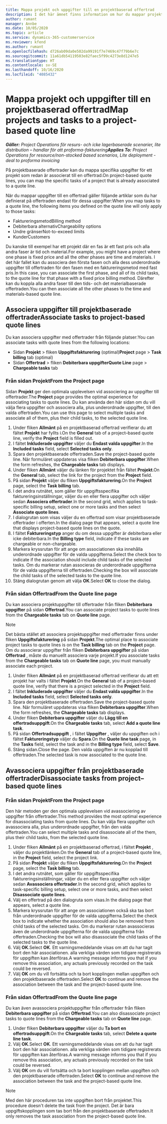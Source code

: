 ```yaml
---
title: Mappa projekt och uppgifter till en projektbaserad offertrad
description: I det här ämnet finns information om hur du mappar projekt och uppgifter till en projektbaserad uppgiftsrad.
author: rumant
manager: Annbe
ms.date: 10/05/2020
ms.topic: article
ms.service: dynamics-365-customerservice
ms.reviewer: kfend
ms.author: rumant
ms.openlocfilehash: d726ab09da0e502da99191f7e7469c47f79b6e7c
ms.sourcegitcommit: 11a61db54119503e82faec5f99c4273e8d1247e5
ms.translationtype: HT
ms.contentlocale: sv-SE
ms.lasthandoff: 10/16/2020
ms.locfileid: "4085432"
---
```

# <a name="map-projects-and-tasks-to-a-project-based-quote-line"></a><span data-ttu-id="42d6d-103">Mappa projekt och uppgifter till en projektbaserad offertrad</span><span class="sxs-lookup"><span data-stu-id="42d6d-103">Map projects and tasks to a project-based quote line</span></span>

<span data-ttu-id="42d6d-104">_**Gäller:** Project Operations för resurs- och icke lagerbaserade scenarier, lite distribution – handlar för att proforma-fakturering_</span><span class="sxs-lookup"><span data-stu-id="42d6d-104">_**Applies To:** Project Operations for resource/non-stocked based scenarios, Lite deployment - deal to proforma invoicing_</span></span>

<span data-ttu-id="42d6d-105">På projektbaserade offertrader kan du mappa specifika uppgifter för ett projekt som redan är associerat till en offertrad.</span><span class="sxs-lookup"><span data-stu-id="42d6d-105">On project-based quote lines, you can map the specific tasks of a project that is already associated to a quote line.</span></span>

<span data-ttu-id="42d6d-106">När du mappar uppgifter till en offertrad gäller följande artiklar som du har definierat på offertraden endast för dessa uppgifter:</span><span class="sxs-lookup"><span data-stu-id="42d6d-106">When you map tasks to a quote line, the following items you defined on the quote line will only apply to those tasks:</span></span>

- <span data-ttu-id="42d6d-107">Faktureringsmetod</span><span class="sxs-lookup"><span data-stu-id="42d6d-107">Billing method</span></span>
- <span data-ttu-id="42d6d-108">Debiterbara alternativ</span><span class="sxs-lookup"><span data-stu-id="42d6d-108">Chargeability options</span></span>
- <span data-ttu-id="42d6d-109">Undre gränser</span><span class="sxs-lookup"><span data-stu-id="42d6d-109">Not-to-exceed limits</span></span>
- <span data-ttu-id="42d6d-110">Kunder</span><span class="sxs-lookup"><span data-stu-id="42d6d-110">Customers</span></span>

<span data-ttu-id="42d6d-111">Du kanske till exempel har ett projekt där en fas är ett fast pris och alla andra faser är tid och material.</span><span class="sxs-lookup"><span data-stu-id="42d6d-111">For example, you might have a project where one phase is fixed price and all the other phases are time and materials.</span></span> <span data-ttu-id="42d6d-112">I det här fallet kan du associera den första fasen och alla dess underordnade uppgifter till offertraden för den fasen med en faktureringsmetod med fast pris.</span><span class="sxs-lookup"><span data-stu-id="42d6d-112">In this case, you can associate the first phase, and all of its child tasks, to the quote line for that phase with a fixed price billing method.</span></span> <span data-ttu-id="42d6d-113">Därefter kan du koppla alla andra faser till den tids- och det materialbaserade offertraden.</span><span class="sxs-lookup"><span data-stu-id="42d6d-113">You can then associate all the other phases to the time and materials-based quote line.</span></span>

## <a name="associate-tasks-to-project-based-quote-lines"></a><span data-ttu-id="42d6d-114">Associera uppgifter till projektbaserade offertrader</span><span class="sxs-lookup"><span data-stu-id="42d6d-114">Associate tasks to project-based quote lines</span></span>

<span data-ttu-id="42d6d-115">Du kan associera uppgifter med offertrader från följande platser:</span><span class="sxs-lookup"><span data-stu-id="42d6d-115">You can associate tasks with quote lines from the following locations:</span></span>

- <span data-ttu-id="42d6d-116">Sidan **Projekt** > fliken **Uppgiftsfakturering** (optimal)</span><span class="sxs-lookup"><span data-stu-id="42d6d-116">**Project** page > **Task billing** tab (optimal)</span></span>
- <span data-ttu-id="42d6d-117">Sidan **Offertrad** > fliken **Debiterbara uppgifter**</span><span class="sxs-lookup"><span data-stu-id="42d6d-117">**Quote Line** page > **Chargeable tasks** tab</span></span> 

### <a name="from-the-project-page"></a><span data-ttu-id="42d6d-118">Från sidan Projekt</span><span class="sxs-lookup"><span data-stu-id="42d6d-118">From the Project page</span></span>

<span data-ttu-id="42d6d-119">Sidan **Projekt** ger den optimala upplevelsen vid associering av uppgifter till offertrader.</span><span class="sxs-lookup"><span data-stu-id="42d6d-119">The **Project** page provides the optimal experience for associating tasks to quote lines.</span></span> <span data-ttu-id="42d6d-120">Du kan använda den här sidan om du vill välja flera uppgifter och associera alla, plus underordnade uppgifter, till den valda offertraden.</span><span class="sxs-lookup"><span data-stu-id="42d6d-120">You can use this page to select multiple tasks and associate all of them, plus their child tasks, to the selected quote line.</span></span>

1. <span data-ttu-id="42d6d-121">Under fliken **Allmänt** på en projektbaserad offertrad verifierar du att fältet **Projekt** har fyllts i.</span><span class="sxs-lookup"><span data-stu-id="42d6d-121">On the **General** tab of a project–based quote line, verify the **Project** field is filled out.</span></span>
2. <span data-ttu-id="42d6d-122">I fältet **Inkluderade uppgifter** väljer du **Endast valda uppgifter**.</span><span class="sxs-lookup"><span data-stu-id="42d6d-122">In the **Included tasks** field, select **Selected tasks only**.</span></span>
3. <span data-ttu-id="42d6d-123">Spara den projektbaserade offertraden.</span><span class="sxs-lookup"><span data-stu-id="42d6d-123">Save the project-based quote line.</span></span> <span data-ttu-id="42d6d-124">När formuläret uppdateras visa fliken **Debiterbara uppgifter**.</span><span class="sxs-lookup"><span data-stu-id="42d6d-124">When the form refreshes, the **Chargeable tasks** tab displays.</span></span>
4. <span data-ttu-id="42d6d-125">Under fliken **Allmänt** väljer du länken för projektet från fältet **Projekt**.</span><span class="sxs-lookup"><span data-stu-id="42d6d-125">On the **General** tab, select the link for the project from the **Project** field.</span></span>
5. <span data-ttu-id="42d6d-126">På sidan **Projekt** väljer du fliken **Uppgiftsfakturering**.</span><span class="sxs-lookup"><span data-stu-id="42d6d-126">On the **Project** page, select the **Task billing** tab.</span></span>
6. <span data-ttu-id="42d6d-127">I det andra rutnätet, som gäller för uppgiftsspecifika faktureringsinställningar, väljer du en eller flera uppgifter och väljer sedan **Associera offertrader**.</span><span class="sxs-lookup"><span data-stu-id="42d6d-127">In the second grid, which applies to task-specific billing setup, select one or more tasks and then select **Associate quote lines**.</span></span>
7. <span data-ttu-id="42d6d-128">I dialogrutan som visas väljer du en offertrad som visar projektbaserade offertrader i offerten.</span><span class="sxs-lookup"><span data-stu-id="42d6d-128">In the dialog page that appears, select a quote line that displays project-based quote lines on the quote.</span></span>
8. <span data-ttu-id="42d6d-129">I fältet **Faktureringstyp** anger du om dessa uppgifter är debiterbara eller icke debiterbara.</span><span class="sxs-lookup"><span data-stu-id="42d6d-129">In the **Billing type** field, indicate if these tasks are chargeable or non-chargeable.</span></span>
9. <span data-ttu-id="42d6d-130">Markera kryssrutan för att ange om associationen ska innehålla underordnade uppgifter för de valda uppgifterna.</span><span class="sxs-lookup"><span data-stu-id="42d6d-130">Select the check box to indicate if the association should include child tasks of the selected tasks.</span></span> <span data-ttu-id="42d6d-131">Om du markerar rutan associeras de underordnade uppgifterna för de valda uppgifterna till offertraden.</span><span class="sxs-lookup"><span data-stu-id="42d6d-131">Checking the box will associate the child tasks of the selected tasks to the quote line.</span></span>
10. <span data-ttu-id="42d6d-132">Stäng dialogrutan genom att välja **OK**.</span><span class="sxs-lookup"><span data-stu-id="42d6d-132">Select **OK** to close the dialog.</span></span>

### <a name="from-the-quote-line-page"></a><span data-ttu-id="42d6d-133">Från sidan Offertrad</span><span class="sxs-lookup"><span data-stu-id="42d6d-133">From the Quote line page</span></span>

<span data-ttu-id="42d6d-134">Du kan associera projektuppgifter till offertrader från fliken **Debiterbara uppgifter** på sidan **Offertrad**.</span><span class="sxs-lookup"><span data-stu-id="42d6d-134">You can associate project tasks to quote lines from the **Chargeable tasks** tab on **Quote line** page.</span></span>

>[!NOTE]
><span data-ttu-id="42d6d-135">Det bästa stället att associera projektuppgifter med offertrader finns under fliken **Uppgiftsfakturering** på sidan **Projekt**.</span><span class="sxs-lookup"><span data-stu-id="42d6d-135">The optimal place to associate project tasks to quote lines is on the **Task billing** tab on the **Project** page.</span></span> <span data-ttu-id="42d6d-136">Om du associerar uppgifter från fliken **Debiterbara uppgifter** på sidan **Offertrad** , måste du manuellt associera varje projekt.</span><span class="sxs-lookup"><span data-stu-id="42d6d-136">If you associate tasks from the **Chargeable tasks** tab on **Quote line** page, you must manually associate each project.</span></span>

1. <span data-ttu-id="42d6d-137">Under fliken **Allmänt** på en projektbaserad offertrad verifierar du att ett projekt har valts i fältet **Projekt**.</span><span class="sxs-lookup"><span data-stu-id="42d6d-137">On the **General** tab of a project–based quote line, verify that there is a project selected in the **Project** field.</span></span>
2. <span data-ttu-id="42d6d-138">I fältet **Inkluderade uppgifter** väljer du **Endast valda uppgifter**.</span><span class="sxs-lookup"><span data-stu-id="42d6d-138">In the **Included tasks** field, select **Selected tasks only**.</span></span>
3. <span data-ttu-id="42d6d-139">Spara den projektbaserade offertraden.</span><span class="sxs-lookup"><span data-stu-id="42d6d-139">Save the project-based quote line.</span></span> <span data-ttu-id="42d6d-140">När formuläret uppdateras visa fliken **Debiterbara uppgifter**.</span><span class="sxs-lookup"><span data-stu-id="42d6d-140">When the form refreshes, the **Chargeable tasks** tab displays.</span></span>
4. <span data-ttu-id="42d6d-141">Under fliken **Debiterbara uppgifter** väljer du **Lägg till en offertradsuppgift**.</span><span class="sxs-lookup"><span data-stu-id="42d6d-141">On the **Chargeable tasks** tab, select **Add a quote line task**.</span></span>
5. <span data-ttu-id="42d6d-142">På sidan **Offertradsuppgift** , i fältet **Uppgifter** , väljer du uppgiften och i fältet **Faktureringstyp** väljer du **Spara**.</span><span class="sxs-lookup"><span data-stu-id="42d6d-142">On the **Quote line task** page, in the **Tasks** field, select the task and in the **Billing type** field, select **Save**.</span></span> 
6. <span data-ttu-id="42d6d-143">Stäng sidan.</span><span class="sxs-lookup"><span data-stu-id="42d6d-143">Close the page.</span></span> <span data-ttu-id="42d6d-144">Den valda uppgiften är nu kopplad till offertraden.</span><span class="sxs-lookup"><span data-stu-id="42d6d-144">The selected task is now associated to the quote line.</span></span>

## <a name="disassociate-tasks-from-projectbased-quote-lines"></a><span data-ttu-id="42d6d-145">Avassociera uppgifter från projektbaserade offertrader</span><span class="sxs-lookup"><span data-stu-id="42d6d-145">Disassociate tasks from project–based quote lines</span></span>

### <a name="from-the-project-page"></a><span data-ttu-id="42d6d-146">Från sidan Projekt</span><span class="sxs-lookup"><span data-stu-id="42d6d-146">From the Project page</span></span>

<span data-ttu-id="42d6d-147">Den här metoden ger den optimala upplevelsen vid avassociering av uppgifter från offertrader.</span><span class="sxs-lookup"><span data-stu-id="42d6d-147">This method provides the most optimal experience for disassociating tasks from quote lines.</span></span> <span data-ttu-id="42d6d-148">Du kan välja flera uppgifter och avassociera alla, plus underordnade uppgifter, från den valda offertraden.</span><span class="sxs-lookup"><span data-stu-id="42d6d-148">You can select multiple tasks and disassociate all of the them, plus their child tasks, from the selected quote line.</span></span>

1. <span data-ttu-id="42d6d-149">Under fliken **Allmänt** på en projektbaserad offertrad, i fältet **Projekt** , väljer du projektlänken.</span><span class="sxs-lookup"><span data-stu-id="42d6d-149">On the **General** tab of a project–based quote line, in the **Project** field, select the project link.</span></span>
2. <span data-ttu-id="42d6d-150">På sidan **Projekt** väljer du fliken **Uppgiftsfakturering**.</span><span class="sxs-lookup"><span data-stu-id="42d6d-150">On the **Project** page, select the **Task billing** tab.</span></span>
3. <span data-ttu-id="42d6d-151">I det andra rutnätet, som gäller för uppgiftsspecifika faktureringsinställningar, väljer du en eller flera uppgifter och väljer sedan **Avassociera offertrader**.</span><span class="sxs-lookup"><span data-stu-id="42d6d-151">In the second grid, which applies to task-specific billing setup, select one or more tasks, and then select **Disassociate quote lines**.</span></span>
4. <span data-ttu-id="42d6d-152">Välj en offertrad på den dialogruta som visas.</span><span class="sxs-lookup"><span data-stu-id="42d6d-152">In the dialog page that appears, select a quote line.</span></span>
5. <span data-ttu-id="42d6d-153">Markera kryssrutan för att ange om associationen också ska tas bort från underordnade uppgifter för de valda uppgifterna.</span><span class="sxs-lookup"><span data-stu-id="42d6d-153">Select the check box to indicate whether the association should also be removed from child tasks of the selected tasks.</span></span> <span data-ttu-id="42d6d-154">Om du markerar rutan avassocieras även de underordnade uppgifterna för de valda uppgifterna från offertraden.</span><span class="sxs-lookup"><span data-stu-id="42d6d-154">Checking the box will also disassociate the child tasks of the selected tasks to the quote line.</span></span>
6. <span data-ttu-id="42d6d-155">Välj **OK**.</span><span class="sxs-lookup"><span data-stu-id="42d6d-155">Select **OK**.</span></span> <span data-ttu-id="42d6d-156">Ett varningsmeddelande visas om att du har tagit bort den här associationen. alla verkliga värden som tidigare registrerats för uppgiften kan återföras.</span><span class="sxs-lookup"><span data-stu-id="42d6d-156">A warning message informs you that if you remove this association, any actuals previously recorded on the task could be reversed.</span></span> 
7. <span data-ttu-id="42d6d-157">Välj **OK** om du vill fortsätta och ta bort kopplingen mellan uppgiften och den projektbaserade offertraden.</span><span class="sxs-lookup"><span data-stu-id="42d6d-157">Select **OK** to continue and remove the association between the task and the project-based quote line.</span></span>

### <a name="from-the-quote-line-page"></a><span data-ttu-id="42d6d-158">Från sidan Offertrad</span><span class="sxs-lookup"><span data-stu-id="42d6d-158">From the Quote line page</span></span>

<span data-ttu-id="42d6d-159">Du kan även avassociera projektuppgifter från offertrader från fliken **Debiterbara uppgifter** på sidan **Offertrad**.</span><span class="sxs-lookup"><span data-stu-id="42d6d-159">You can also disassociate project tasks to quote lines from the **Chargeable tasks** tab on **Quote line** page.</span></span>

1. <span data-ttu-id="42d6d-160">Under fliken **Debiterbara uppgifter** väljer du **Ta bort en offertradsuppgift**.</span><span class="sxs-lookup"><span data-stu-id="42d6d-160">On the **Chargeable tasks** tab, select **Delete a quote line task**.</span></span>
2. <span data-ttu-id="42d6d-161">Välj **OK**.</span><span class="sxs-lookup"><span data-stu-id="42d6d-161">Select **OK**.</span></span> <span data-ttu-id="42d6d-162">Ett varningsmeddelande visas om att du har tagit bort den här associationen. alla verkliga värden som tidigare registrerats för uppgiften kan återföras.</span><span class="sxs-lookup"><span data-stu-id="42d6d-162">A warning message informs you that if you remove this association, any actuals previously recorded on the task could be reversed.</span></span> 
3. <span data-ttu-id="42d6d-163">Välj **OK** om du vill fortsätta och ta bort kopplingen mellan uppgiften och den projektbaserade offertraden.</span><span class="sxs-lookup"><span data-stu-id="42d6d-163">Select **OK** to continue and remove the association between the task and the project-based quote line.</span></span>

>[!NOTE]
> <span data-ttu-id="42d6d-164">Med den här proceduren tas inte uppgiften bort från projektet.</span><span class="sxs-lookup"><span data-stu-id="42d6d-164">This procedure doesn't delete the task from the project.</span></span> <span data-ttu-id="42d6d-165">Det är bara uppgiftskopplingen som tas bort från den projektbaserade offertraden.</span><span class="sxs-lookup"><span data-stu-id="42d6d-165">It only removes the task association from the project-based quote line.</span></span>
